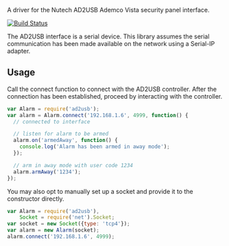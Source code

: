 A driver for the Nutech AD2USB Ademco Vista security panel interface.

[![Build Status](https://secure.travis-ci.org/alexkwolfe/node-ad2usb.png)](http://travis-ci.org/alexkwolfe/node-ad2usb)

The AD2USB interface is a serial device. This library assumes the serial communication has been made available
on the network using a Serial-IP adapter.


## Usage

Call the connect function to connect with the AD2USB controller. After the connection has been established,
proceed by interacting with the controller.

```javascript
var Alarm = require('ad2usb');
var alarm = Alarm.connect('192.168.1.6', 4999, function() {
  // connected to interface

  // listen for alarm to be armed
  alarm.on('armedAway', function() {
    console.log('Alarm has been armed in away mode');
  });

  // arm in away mode with user code 1234
  alarm.armAway('1234');
});
```

You may also opt to manually set up a socket and provide it to the constructor directly.

```javascript
var Alarm = require('ad2usb'),
    Socket = require('net').Socket;
var socket = new Socket({type: 'tcp4'});
var alarm = new Alarm(socket);
alarm.connect('192.168.1.6', 4999);
```
